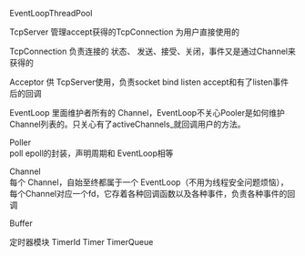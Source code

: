 EventLoopThreadPool




TcpServer
管理accept获得的TcpConnection
为用户直接使用的


TcpConnection
负责连接的 状态、 发送、接受、关闭，事件又是通过Channel来获得的


Acceptor
供 TcpServer使用，负责socket bind listen accept和有了listen事件后的回调








EventLoop
里面维护者所有的 Channel，EventLoop不关心Pooler是如何维护Channel列表的。只关心有了activeChannels_就回调用户的方法。


Poller   
poll  epoll的封装，声明周期和 EventLoop相等


Channel      
每个 Channel，自始至终都属于一个 EventLoop（不用为线程安全问题烦恼），   每个Channel对应一个fd，它存着各种回调函数以及各种事件，负责各种事件的回调


Buffer


定时器模块
TimerId  Timer TimerQueue

